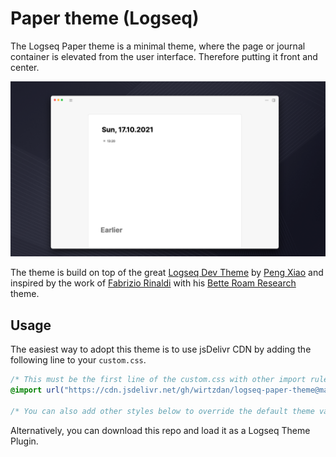 # Paper theme (Logseq)

The Logseq Paper theme is a minimal theme, where the page or journal container is elevated from the user interface. Therefore putting it front and center.

<img src="./demo.png" />

The theme is build on top of the great [Logseq Dev Theme](https://github.com/pengx17/logseq-dev-theme) by [Peng Xiao](https://github.com/pengx17) and inspired by the work of [Fabrizio Rinaldi](https://twitter.com/linuz90) with his [Bette Roam Research](https://github.com/linuz90/better-roam-research) theme.

## Usage

The easiest way to adopt this theme is to use jsDelivr CDN by adding the following line to your `custom.css`.

```css
/* This must be the first line of the custom.css with other import rules */
@import url("https://cdn.jsdelivr.net/gh/wirtzdan/logseq-paper-theme@master/custom.css");

/* You can also add other styles below to override the default theme values */
```

Alternatively, you can download this repo and load it as a Logseq Theme Plugin.
